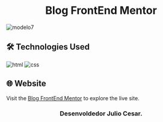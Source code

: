 <h1 align="center">Blog FrontEnd Mentor</h1>

![modelo7](https://github.com/JuCanavans/blog-frontend-mentor/assets/103950621/d46861c6-af32-4a25-ab9a-15aeae3e7483)

## 🛠 Technologies Used

![html](https://github.com/JuCanavans/carta_de_aniversario/assets/103950621/26d205cf-94be-4681-bb60-0a2f686f62b1)
![css](https://github.com/JuCanavans/carta_de_aniversario/assets/103950621/b265c9fd-bbde-4f4d-a09d-574e184aca00)

## 🌐 Website
Visit the [Blog FrontEnd Mentor](https://layout-receita.vercel.app/) to explore the live site.

### <p align="center">Desenvoldedor Julio Cesar.</p>

 
